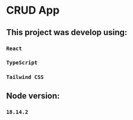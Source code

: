# CRUD App 

## This project was develop using:

### `React` <br/>
### `TypeScript` <br/>
### `Tailwind CSS` <br/>

## Node version:

### `18.14.2`
